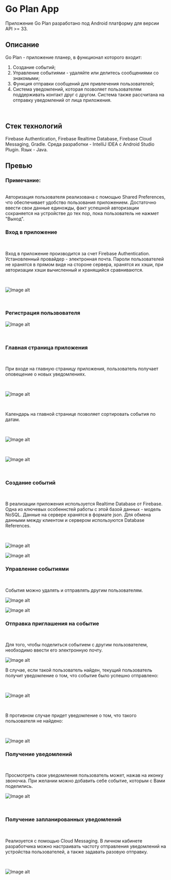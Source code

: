 # Go Plan App
Приложение Go Plan разработано под Android платформу для версии API >= 33.
<br>

## Описание
Go Plan - приложение планер, в функционал которого входит:
1. Создание событий;
2. Управление событиями - удаляйте или делитесь сообщениями со знакомыми;
3. Функция отправки сообщений для привлечения пользователей;
4. Система уведомлений, которая позволяет пользователям поддерживать контакт друг с другом. Система также рассчитана на отправку уведомлений от лица приложения. 
<br>

## Стек технологий
Firebase Authentication, Firebase Realtime Database, Firebase Cloud Messaging, Gradle.
Среда разработки - IntelliJ IDEA с Android Studio Plugin. Язык - Java.
<br>
## Превью

### Примечание:
<br>
Авторизация пользователя реализована с помощью Shared Preferences, что обеспечивает удобство пользования приложением. Достаточно ввести свои данные единожды, 
факт успешной авторизации сохраняется на устройстве до тех пор, пока пользователь не нажмет "Выход".

<br>

### Вход в приложение

<br>

Вход в приложение производится за счет Firebase Authentication. Установленный провайдер - электронная почта. Пароли пользователей не хранятся в прямом виде на стороне сервера, хранятся их хэши, 
при авторизации хэши вычисленный и хранящийся сравниваются.

<br>

![Image alt](https://github.com/ABoriskina/Go-Plan/blob/master/pictures/Screenshot_20230520-090757_Go%20Plan.jpg)

<br>

### Регистрация пользвователя

![Image alt](https://github.com/ABoriskina/Go-Plan/blob/master/pictures/Screenshot_20230520-090805_Go%20Plan.jpg)

<br>

### Главная страница приложения

<br>

При входе на главную страницу приложения, пользователь получает оповещение о новых уведомлениях.

<br>

![Image alt](https://github.com/ABoriskina/Go-Plan/blob/master/pictures/Screenshot_20230522-212951_Go%20Plan.jpg)

<br>

Календарь на главной странице позволяет сортировать события по датам.

<br>

![Image alt](https://github.com/ABoriskina/Go-Plan/blob/master/pictures/Screenshot_20230522-212902_Go%20Plan.jpg)

<br>

![Image alt](https://github.com/ABoriskina/Go-Plan/blob/master/pictures/Screenshot_20230522-212906_Go%20Plan.jpg)

<br>

### Создание событий

<br>

В реализации приложения используется Realtime Database от Firebase. Одна из ключевых особеннстей работы с этой базой данных - модель NoSQL. Данные на сервере хранятся в формате json.
Для обмена данными между клиентом и сервером используются Database References.

<br>

![Image alt](https://github.com/ABoriskina/Go-Plan/blob/master/pictures/Screenshot_20230520-091241_Go%20Plan.jpg)

![Image alt](https://github.com/ABoriskina/Go-Plan/blob/master/pictures/Screenshot_20230520-091237_Go%20Plan.jpg)


### Управление событиями

<br>

События можно удалять и отправлять другим пользователям.

![Image alt](https://github.com/ABoriskina/Go-Plan/blob/master/pictures/Screenshot_20230520-091245_Go%20Plan.jpg)

![Image alt](https://github.com/ABoriskina/Go-Plan/blob/master/pictures/Screenshot_20230520-091249_Go%20Plan.jpg)

### Отправка приглашения на событие
<br>

Для того, чтобы поделиться событием с другим пользователем, необходимо ввести его электронную почту. 

![Image alt](https://github.com/ABoriskina/Go-Plan/blob/master/pictures/Screenshot_20230520-091255_Go%20Plan.jpg)

В случае, если такой пользователь найден, текущий пользователь получит уведомление о том, что событие было успешно отправлено:

<br>

![Image alt](https://github.com/ABoriskina/Go-Plan/blob/master/pictures/Screenshot_20230520-091313_Go%20Plan.jpg)

<br>

В противном случае придет уведомление о том, что такого пользователя не найдено:

<br>

![Image alt](https://github.com/ABoriskina/Go-Plan/blob/master/pictures/Screenshot_20230520-091814_Go%20Plan.jpg)

### Получение уведомлений

<br>

Просмотреть свои уведомления пользователь может, нажав на иконку звоночка. При желании можно добавить себе событие, которым с Вами поделились.

![Image alt](https://github.com/ABoriskina/Go-Plan/blob/master/pictures/Screenshot_20230520-091437_Go%20Plan.jpg)

<br>

### Получение запланированных уведомлений

<br>

Реализуется с помощью Cloud Messaging. В личном кабинете разработчика можно настраивать частоту отправления уведомлений на устройства пользователей, а также задавать разовую отправку.

<br>

![Image alt](https://github.com/ABoriskina/Go-Plan/blob/master/pictures/20230520_172804.jpg)

